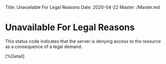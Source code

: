 Title: Unavailable For Legal Reasons
Date: 2020-04-22
Master: /Master.md

Unavailable For Legal Reasons
================================

This status code indicates that the server is denying access to the
resource as a consequence of a legal demand.

[%Detail]